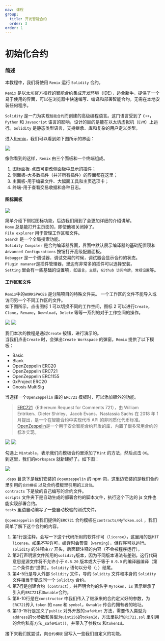 ```yaml
---
nav: 课程
group:
  title: 开发智能合约
  order: 3
order: 1
---
```


# 初始化合约

### 简述

本教程中，我们将使用 `Remix` 运行 `Solidity` 合约。

`Remix` 是以太坊官方推荐的智能合约集成开发环境（IDE），适合新手，提供了一个易于使用的界面，可以在浏览器中快速编写、编译和部署智能合约，无需在本地安装任何程序。

`Solidity` 是一门为实现`智能合约`而创建的高级编程语言。这门语言受到了 `C++`，`Python` 和 `Javascript` 语言的影响，设计的目的是能在以太坊虚拟机（`EVM`）上运行。`Solidity` 是静态类型语言，支持继承、库和复杂的用户定义类型。

进入[Remix](https://remix.ethereum.org)，我们可以看到如下图所示的界面：

![](./img/remix.png)

像你看到的这样，`Remix` 由三个面板和一个终端组成。
1. 图标面板-点击可更改侧面板中显示的插件；
2. 侧面板–大多数插件（并非所有插件）的界面都在这里；
3. 主面板-用于编辑文件、大幅面工具和主页选项卡；
4. 终端-用于查看交易收据和各种日志。

#### 图标面板

![](./img/slide.png)

简单介绍下侧栏图标功能，后边我们用到了会更加详细的介绍讲解。   
`Home` 总是能打开主页面的，即使他被关闭掉了。   
`File explorer` 用于管理工作区和文件。   
`Search` 是一个全局搜索功能。   
`Solidity Compiler` 是合约编译器界面，界面中默认展示编译器的基础配置项和`Advanced Configurations` 按钮打开高级配置面板。   
`Debugger` 是一个调试器，调试交易的时候，调试器会显示合约的状态。   
`Plugin mananer`是插件管理器，里边有非常多的插件可以选择安装。   
`Setting` 里会有一些基础的设置项，如`语言`，`主题`，`Github 访问令牌`，`常规设置`等。

#### 工作区和文件
`Remix`中的`WORKSPACES` 是分隔项目的特殊文件夹。 一个工作区的文件不能导入或访问另一个不同工作区的文件。   
如下图所示，点击图标 1 可以切换不同的工作空间，图标 2 可以进行`Create`，`Clone`，`Rename`，`Download`，`Delete` 等等一系列的对于工作空间的操作。

![](./img/createBtn.png)
![](./img/more.png)

我们本次的教程是通过`Create` 按钮，进行演示的。   
当我们点击`Create` 时，会弹出`Create Workspace` 的弹窗，`Remix` 提供了以下模板：
- Basic
- Blank
- OpenZeppelin ERC20
- OpenZeppelin ERC721
- OpenZeppelin ERC1155
- 0xProject ERC20
- Gnosis MultiSig

当选择一个`OpenZeppelin` 库的 `ERC721` 模板时，可以添加额外的功能。

> [ERC721](https://eips.ethereum.org/EIPS/eip-721)（Ethereum Request for Comments 721），由 William Entriken、Dieter Shirley、Jacob Evans、Nastassia Sachs 在 2018 年 1 月提出，是一个在智能合约中实现代币 API 的非同质化代币标准。  
> [OpenZeppelin](https://docs.openzeppelin.com/contracts/5.x/)是一个用于安全智能合约开发的库，内置了很多常用合约的标准实现。


![](./img/create.png)
![](./img/mintable.png)

勾选上 `Mintable`，表示我们向模板合约里添加了`Mint` 的方法，然后点击 `OK`。   
到这里，我们的`Workspace` 就新建好了。如下图：

![](./img/initCode.png)

`.deps` 目录下是我们安装的 `@openzeppelin` 的 npm 包，这里边安装的是我们合约里引用的`合约模板` 以及合约模板里引用的`工具包`。  
`contracts` 下是放的自己编写的合约文件。  
`scripts` 文件夹下是自动生成的部署合约的脚本文件，执行这个下边的 js 文件也能实现部署合约。  
`tests` 里边自动编写了一些自动校验的测试文件。

`@openzeppelin` 向我们提供的`ERC721` 合约模板在`contracts/MyToken.sol` ，我们简单了解下这个合约的内容。   

1. 第1行是注释，会写一下这个代码所用的软件许可（`license`），这里用的是`MIT license`。如果不写许可，编译时会警告（`warning`），但程序可以运行。`solidity` 的注释由`//` 开头，后面跟注释的内容（不会被程序运行）。
2. 第2行声明源文件所用的`solidity`版本，因为不同版本语法有差别。这行代码意思是源文件将不允许小于 `0.8.20` 版本或大于等于 `0.9.0` 的编译器编译（第二个条件由`^`提供）。`Solidity` 语句以分号（`;`）结尾。
3. 第4-5行是导入外部 `Solidity` 文件，导的 `Solidity` 文件和本身的 `Solidity` 文件相当于变成同一个 `Solidity` 合约。
4. 第7行是创建合约（`contract`），并声明合约的名字 `MyToken`，`is` 表示继承了引入的`ERC721`和`Ownable`合约。
5. 第8-10行是在`constructor` 中我们传入了继承来的合约定义好的参数，为`ERC721`传入 `token` 的 `name` 和 `symbol`，`Ownable` 传合约拥有者的地址。
6. 第13-15行是定义了`public` 对外开放的`safeMint` 方法，需要传入类型为`address`的`to`参数和类型为`uint256`的`tokenId`，方法里执行`ERC721.sol` 里引用的合约私有方法`_safeMint()`，并带入了参数`to` 和`tokenId`。

接下来我们就尝试，向`合约模板` 里写入一些我们自定义的功能。
